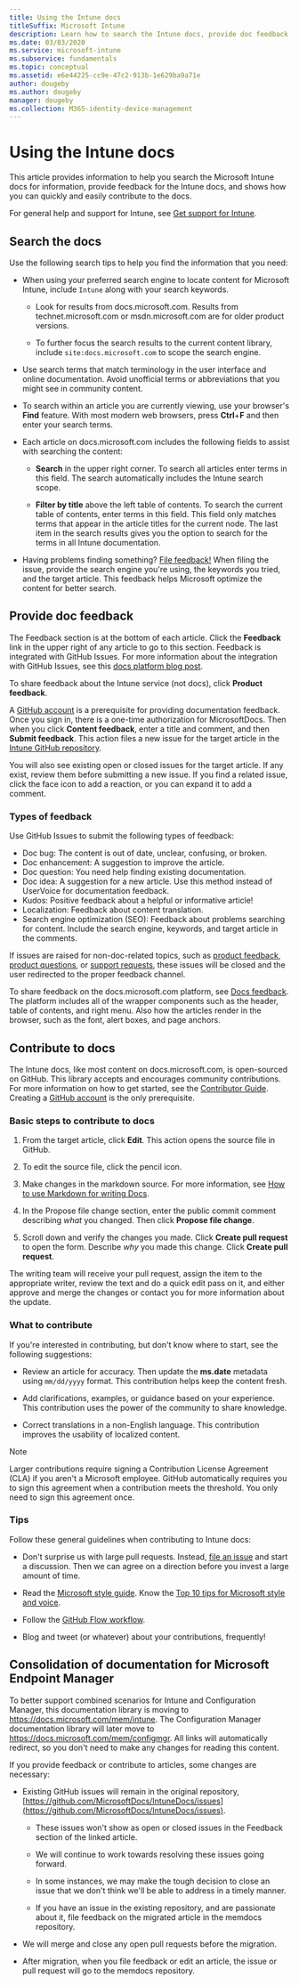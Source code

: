 ```yaml
---
title: Using the Intune docs
titleSuffix: Microsoft Intune
description: Learn how to search the Intune docs, provide doc feedback, and contribute to the docs.
ms.date: 03/03/2020
ms.service: microsoft-intune 
ms.subservice: fundamentals
ms.topic: conceptual
ms.assetid: e6e44225-cc9e-47c2-913b-1e629ba9a71e
author: dougeby
ms.author: dougeby
manager: dougeby
ms.collection: M365-identity-device-management
---
```


# Using the Intune docs

This article provides information to help you search the Microsoft Intune docs for information, provide feedback for the Intune docs, and shows how you can quickly and easily contribute to the docs.

For general help and support for Intune, see [Get support for Intune](../get-support.md).

## Search the docs

 Use the following search tips to help you find the information that you need:  

- When using your preferred search engine to locate content for Microsoft Intune, include `Intune` along with your search keywords.  

  - Look for results from docs.microsoft.com. Results from technet.microsoft.com or msdn.microsoft.com are for older product versions.  

  - To further focus the search results to the current content library, include `site:docs.microsoft.com` to scope the search engine.  

- Use search terms that match terminology in the user interface and online documentation. Avoid unofficial terms or abbreviations that you might see in community content.

- To search within an article you are currently viewing, use your browser's **Find** feature. With most modern web browsers, press **Ctrl**+**F** and then enter your search terms.  

- Each article on docs.microsoft.com includes the following fields to assist with searching the content:  

  - **Search** in the upper right corner. To search all articles enter terms in this field. The search automatically includes the Intune search scope.

  - **Filter by title** above the left table of contents. To search the current table of contents, enter terms in this field. This field only matches terms that appear in the article titles for the current node. The last item in the search results gives you the option to search for the terms in all Intune documentation.

- Having problems finding something? [File feedback!](#provide-doc-feedback) When filing the issue, provide the search engine you're using, the keywords you tried, and the target article. This feedback helps Microsoft optimize the content for better search.  

## Provide doc feedback

The Feedback section is at the bottom of each article. Click the **Feedback** link in the upper right of any article to go to this section. Feedback is integrated with GitHub Issues. For more information about the integration with GitHub Issues, see this [docs platform blog post](https://docs.microsoft.com/teamblog/a-new-feedback-system-is-coming-to-docs).

To share feedback about the Intune service (not docs), click **Product feedback**.

A [GitHub account](https://github.com/join) is a prerequisite for providing documentation feedback. Once you sign in, there is a one-time authorization for MicrosoftDocs. Then when you click **Content feedback**, enter a title and comment, and then **Submit feedback**. This action files a new issue for the target article in the [Intune GitHub repository](https://github.com/MicrosoftDocs/intunedocs/issues).

You will also see existing open or closed issues for the target article. If any exist, review them before submitting a new issue. If you find a related issue, click the face icon to add a reaction, or you can expand it to add a comment.

### Types of feedback

Use GitHub Issues to submit the following types of feedback:

- Doc bug: The content is out of date, unclear, confusing, or broken.
- Doc enhancement: A suggestion to improve the article.
- Doc question: You need help finding existing documentation.
- Doc idea: A suggestion for a new article. Use this method instead of UserVoice for documentation feedback.
- Kudos: Positive feedback about a helpful or informative article!
- Localization: Feedback about content translation.
- Search engine optimization (SEO): Feedback about problems searching for content. Include the search engine, keywords, and target article in the comments.

If issues are raised for non-doc-related topics, such as [product feedback](https://microsoftintune.uservoice.com/forums/291681-ideas), [product questions](https://social.technet.microsoft.com/Forums/en-US/home?forum=microsoftintuneprod), or [support requests](../get-support.md), these issues will be closed and the user redirected to the proper feedback channel.

To share feedback on the docs.microsoft.com platform, see [Docs feedback](https://aka.ms/sitefeedback). The platform includes all of the wrapper components such as the header, table of contents, and right menu. Also how the articles render in the browser, such as the font, alert boxes, and page anchors.

## Contribute to docs

The Intune docs, like most content on docs.microsoft.com, is open-sourced on GitHub. This library accepts and encourages community contributions. For more information on how to get started, see the [Contributor Guide](https://docs.microsoft.com/contribute). Creating a [GitHub account](https://github.com/join) is the only prerequisite.

### Basic steps to contribute to docs

1. From the target article, click **Edit**. This action opens the source file in GitHub.  

2. To edit the source file, click the pencil icon.  

3. Make changes in the markdown source. For more information, see [How to use Markdown for writing Docs](https://docs.microsoft.com/contribute/contribute-how-to-write-use-markdown).  

4. In the Propose file change section, enter the public commit comment describing *what* you changed. Then click **Propose file change**.  

5. Scroll down and verify the changes you made. Click **Create pull request** to open the form. Describe *why* you made this change. Click **Create pull request**.

The writing team will receive your pull request, assign the item to the appropriate writer, review the text and do a quick edit pass on it, and either approve and merge the changes or contact you for more information about the update.  

### What to contribute

If you're interested in contributing, but don't know where to start, see the following suggestions:  

- Review an article for accuracy. Then update the **ms.date** metadata using `mm/dd/yyyy` format. This contribution helps keep the content fresh.  

- Add clarifications, examples, or guidance based on your experience. This contribution uses the power of the community to share knowledge.

- Correct translations in a non-English language. This contribution improves the usability of localized content.  

> [!Note]  
> Larger contributions require signing a Contribution License Agreement (CLA) if you aren't a Microsoft employee. GitHub automatically requires you to sign this agreement when a contribution meets the threshold. You only need to sign this agreement once.

### Tips

Follow these general guidelines when contributing to Intune docs:

- Don't surprise us with large pull requests. Instead, [file an issue](#provide-doc-feedback) and start a discussion. Then we can agree on a direction before you invest a large amount of time.  

- Read the [Microsoft style guide](https://aka.ms/MicrosoftStyle). Know the [Top 10 tips for Microsoft style and voice](https://docs.microsoft.com/style-guide/top-10-tips-style-voice).  

- Follow the [GitHub Flow workflow](https://guides.github.com/introduction/flow/).  

- Blog and tweet (or whatever) about your contributions, frequently!  

## Consolidation of documentation for Microsoft Endpoint Manager

To better support combined scenarios for Intune and Configuration Manager, this documentation library is moving to https://docs.microsoft.com/mem/intune. The Configuration Manager documentation library will later move to https://docs.microsoft.com/mem/configmgr. All links will automatically redirect, so you don't need to make any changes for reading this content.

If you provide feedback or contribute to articles, some changes are necessary:

- Existing GitHub issues will remain in the original repository, [https://github.com/MicrosoftDocs/IntuneDocs/issues](https://github.com/MicrosoftDocs/IntuneDocs/issues).

  - These issues won't show as open or closed issues in the Feedback section of the linked article.

  - We will continue to work towards resolving these issues going forward.

  - In some instances, we may make the tough decision to close an issue that we don't think we'll be able to address in a timely manner.

  - If you have an issue in the existing repository, and are passionate about it, file feedback on the migrated article in the memdocs repository.

- We will merge and close any open pull requests before the migration.

- After migration, when you file feedback or edit an article, the issue or pull request will go to the memdocs repository.
